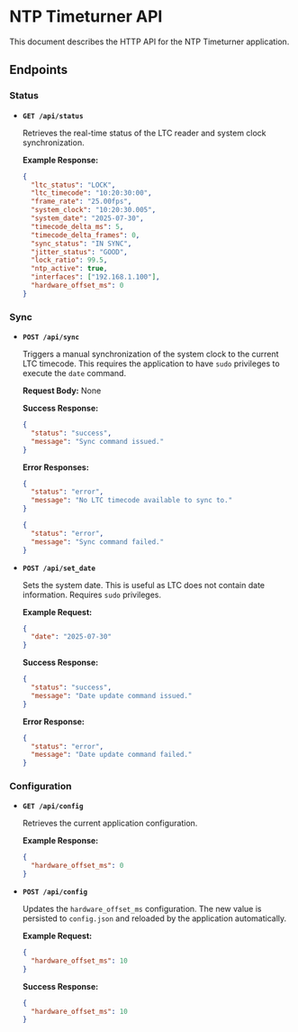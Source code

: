 # NTP Timeturner API

This document describes the HTTP API for the NTP Timeturner application.

## Endpoints

### Status

- **`GET /api/status`**

  Retrieves the real-time status of the LTC reader and system clock synchronization.

  **Example Response:**
  ```json
  {
    "ltc_status": "LOCK",
    "ltc_timecode": "10:20:30:00",
    "frame_rate": "25.00fps",
    "system_clock": "10:20:30.005",
    "system_date": "2025-07-30",
    "timecode_delta_ms": 5,
    "timecode_delta_frames": 0,
    "sync_status": "IN SYNC",
    "jitter_status": "GOOD",
    "lock_ratio": 99.5,
    "ntp_active": true,
    "interfaces": ["192.168.1.100"],
    "hardware_offset_ms": 0
  }
  ```

### Sync

- **`POST /api/sync`**

  Triggers a manual synchronization of the system clock to the current LTC timecode. This requires the application to have `sudo` privileges to execute the `date` command.

  **Request Body:** None

  **Success Response:**
  ```json
  {
    "status": "success",
    "message": "Sync command issued."
  }
  ```

  **Error Responses:**
  ```json
  {
    "status": "error",
    "message": "No LTC timecode available to sync to."
  }
  ```
  ```json
  {
    "status": "error",
    "message": "Sync command failed."
  }
  ```

- **`POST /api/set_date`**

  Sets the system date. This is useful as LTC does not contain date information. Requires `sudo` privileges.

  **Example Request:**
  ```json
  {
    "date": "2025-07-30"
  }
  ```

  **Success Response:**
  ```json
  {
    "status": "success",
    "message": "Date update command issued."
  }
  ```

  **Error Response:**
  ```json
  {
    "status": "error",
    "message": "Date update command failed."
  }
  ```

### Configuration

- **`GET /api/config`**

  Retrieves the current application configuration.

  **Example Response:**
  ```json
  {
    "hardware_offset_ms": 0
  }
  ```

- **`POST /api/config`**

  Updates the `hardware_offset_ms` configuration. The new value is persisted to `config.json` and reloaded by the application automatically.

  **Example Request:**
  ```json
  {
    "hardware_offset_ms": 10
  }
  ```

  **Success Response:**
  ```json
  {
    "hardware_offset_ms": 10
  }
  ```
